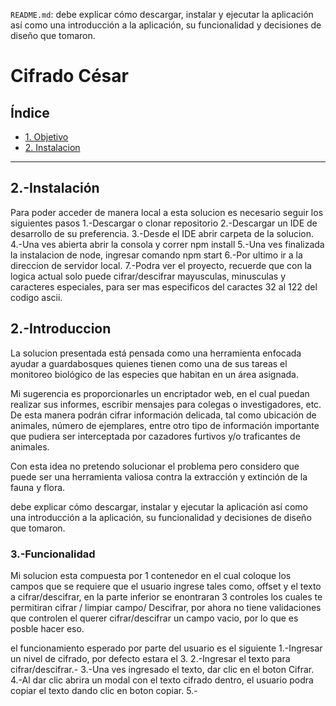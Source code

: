 `README.md`: debe explicar cómo descargar, instalar y ejecutar la aplicación
  así como una introducción a la aplicación, su funcionalidad y decisiones de
  diseño que tomaron.
# Cifrado César

## Índice

* [1. Objetivo](#1-Objetivo)
* [2. Instalacion](#2-Instalación)

***


## 2.-Instalación

Para poder acceder de manera local a esta solucion es necesario seguir los siguientes pasos
1.-Descargar o clonar repositorio
2.-Descargar un IDE de desarrollo de su preferencia.
3.-Desde el IDE abrir carpeta de la solucion.
4.-Una ves abierta abrir la consola y correr npm install
5.-Una ves finalizada la instalacion de node, ingresar comando npm start
6.-Por ultimo ir a la direccion de servidor local.
7.-Podra ver el proyecto, recuerde que con la logica actual solo puede cifrar/descifrar mayusculas, minusculas y caracteres especiales, para ser mas especificos del caractes 32 al 122 del codigo ascii.


## 2.-Introduccion

 
La solucion presentada está pensada como una herramienta enfocada ayudar a guardabosques quienes tienen como una de sus tareas el monitoreo biológico de las especies que habitan en un área asignada.
 
Mi sugerencia es proporcionarles un encriptador web, en el cual puedan realizar sus informes, escribir mensajes para colegas o investigadores, etc. De esta manera podrán cifrar información delicada, tal como ubicación de animales, número de ejemplares, entre otro tipo de información importante que pudiera ser interceptada por cazadores furtivos y/o traficantes de animales.
 
Con esta idea no pretendo solucionar el problema pero considero que puede ser una herramienta valiosa contra la extracción y extinción de la fauna y flora.

debe explicar cómo descargar, instalar y ejecutar la aplicación
  así como una introducción a la aplicación, su funcionalidad y decisiones de
  diseño que tomaron.

### 3.-Funcionalidad

Mi solucion esta compuesta por 1 contenedor en el cual coloque los campos que se requiere que el usuario ingrese tales como, offset y el texto a cifrar/descifrar, en la parte inferior se enontraran 3 controles los cuales te permitiran cifrar / limpiar campo/ Descifrar, por ahora no tiene validaciones que controlen el querer cifrar/descifrar  un campo vacio, por lo que es posble hacer eso.

el funcionamiento esperado por parte del usuario es el siguiente
1.-Ingresar un nivel de cifrado, por defecto estara el 3.
2.-Ingresar el texto para cifrar/descifrar.-
3.-Una ves ingresado el texto, dar clic en el boton Cifrar.
4.-Al dar clic abrira un modal con el texto cifrado dentro, el usuario podra copiar el texto dando clic en boton copiar.
5.-


